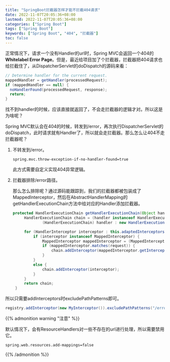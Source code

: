 ```yaml
---
title: "SpringBoot拦截器怎样才能不拦截404请求"
date: 2022-11-07T20:05:36+08:00
lastmod: 2022-11-07T20:05:36+08:00
categories: ["Spring Boot"]
tags: ["Spring Boot"]
keywords: ["Spring Boot", "404", "拦截器"]
toc: false
---
```


正常情况下，请求一个没有Handler的url时，Spring MVC会返回一个404的**Whitelabel Error Page**。但是，最近给项目加了个拦截器，拦截器把404请求也给拦截住了，从DispatcherServlet的doDispatch的源码来看：

```java
// Determine handler for the current request.
mappedHandler = getHandler(processedRequest);
if (mappedHandler == null) {
  noHandlerFound(processedRequest, response);
  return;
}
```

找不到handler的时候，应该直接就返回了，不会走拦截器的逻辑才对。所以这是为啥呢？

<!--more-->

Spring MVC默认会在404的时候，转发到/error，再次执行DispatcherServlet的doDispatch，此时请求就有Handler了，所以就会走拦截器。那么怎么让404不走拦截器呢？

1. 不转发到/error。

   ```properties
   spring.mvc.throw-exception-if-no-handler-found=true
   ```

   此方式需要自定义实现404异常逻辑。

2. 拦截器排除/error路径。

   那么怎么排除呢？通过源码能跟踪到，我们的拦截器都被包装成了MappedInterceptor，然后在AbstractHandlerMapping的getHandlerExecutionChain方法中给对应的Handler添加拦截器。

   ```java
   protected HandlerExecutionChain getHandlerExecutionChain(Object handler, HttpServletRequest request) {
   		HandlerExecutionChain chain = (handler instanceof HandlerExecutionChain ?
   				(HandlerExecutionChain) handler : new HandlerExecutionChain(handler));
   
   		for (HandlerInterceptor interceptor : this.adaptedInterceptors) {
   			if (interceptor instanceof MappedInterceptor) {
   				MappedInterceptor mappedInterceptor = (MappedInterceptor) interceptor;
   				if (mappedInterceptor.matches(request)) {
   					chain.addInterceptor(mappedInterceptor.getInterceptor());
   				}
   			}
   			else {
   				chain.addInterceptor(interceptor);
   			}
   		}
   		return chain;
   	}
   ```

所以只需要addInterceptors时excludePathPatterns即可。
```java
registry.addInterceptor(new MyInterceptor()).excludePathPatterns("/error")
```



{{% admonition warning "注意" %}}

默认情况下，会有ResourceHandlers对一些不存在的url进行处理，所以需要禁用它。

```properties
spring.web.resources.add-mappings=false
```

{{%  /admonition %}}




